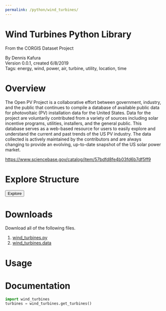 ```yaml
---
permalink: /python/wind_turbines/
---
```


# Wind Turbines Python Library

<p class='lead'>From the CORGIS Dataset Project</p>

<span class='text-muted'>By Dennis Kafura</span><br>
<span class='text-muted'>Version 0.0.1, created 6/8/2019</span><br>
<span class='text-muted'>Tags: energy, wind, power, air, turbine, utility, location, time</span>

# Overview

The Open PV Project is a collaborative effort between government, industry, and the public that continues to compile a database of available public data for photovoltaic (PV) installation data for the United States. Data for the project are voluntarily contributed from a variety of sources including solar incentive programs, utilities, installers, and the general public. This database serves as a web-based resource for users to easily explore and understand the current and past trends of the US PV industry. The data collected is actively maintained by the contributors and are always changing to provide an evolving, up-to-date snapshot of the US solar power market.

<https://www.sciencebase.gov/catalog/item/57bdfd8fe4b03fd6b7df5ff9>

> 

# Explore Structure

<button>Explore</button>

# Downloads

Download all of the following files.

1. [wind_turbines.py](../../datasets/python/wind_turbines/wind_turbines.py)
2. [wind_turbines.data](../../datasets/python/wind_turbines/wind_turbines.data)

# Usage

# Documentation

```python
import wind_turbines
turbines = wind_turbines.get_turbines()
```